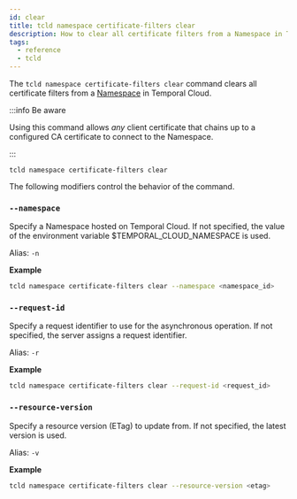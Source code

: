 ```yaml
---
id: clear
title: tcld namespace certificate-filters clear
description: How to clear all certificate filters from a Namespace in Temporal Cloud using tcld.
tags:
  - reference
  - tcld
---
```


The `tcld namespace certificate-filters clear` command clears all certificate filters from a [Namespace](/concepts/what-is-a-namespace) in Temporal Cloud.

:::info Be aware 

Using this command allows *any* client certificate that chains up to a configured CA certificate to connect to the Namespace.

:::

`tcld namespace certificate-filters clear`

The following modifiers control the behavior of the command.

### `--namespace`

Specify a Namespace hosted on Temporal Cloud. If not specified, the value of the environment variable $TEMPORAL_CLOUD_NAMESPACE is used.

Alias: `-n`

**Example**

```bash
tcld namespace certificate-filters clear --namespace <namespace_id>
```

### `--request-id`

Specify a request identifier to use for the asynchronous operation. If not specified, the server assigns a request identifier.

Alias: `-r`

**Example**

```bash
tcld namespace certificate-filters clear --request-id <request_id>
```

### `--resource-version`

Specify a resource version (ETag) to update from. If not specified, the latest version is used.

Alias: `-v`

**Example**

```bash
tcld namespace certificate-filters clear --resource-version <etag>
```

